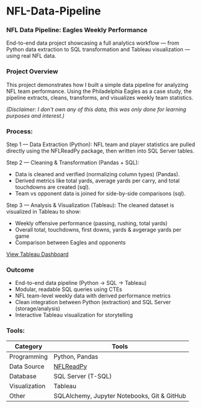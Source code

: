 # NFL-Data-Pipeline

### NFL Data Pipeline: Eagles Weekly Performance

End-to-end data project showcasing a full analytics workflow — from Python data extraction to SQL transformation and Tableau visualization — using real NFL data.

### Project Overview

This project demonstrates how I built a simple data pipeline for analyzing NFL team performance.
Using the Philadelphia Eagles as a case study, the pipeline extracts, cleans, transforms, and visualizes weekly team statistics.

_(Disclaimer: I don't own any of this data, this was only done for learning purposes and interest.)_

### Process:

Step 1 — Data Extraction (Python): NFL team and player statistics are pulled directly using the NFLReadPy package, then written into SQL Server tables.

Step 2 — Cleaning & Transformation (Pandas + SQL):
- Data is cleaned and verified (normalizing column types) (Pandas).
- Derived metrics like total yards, average yards per carry, and total touchdowns are created (sql).
- Team vs opponent data is joined for side-by-side comparisons (sql).

Step 3 — Analysis & Visualization (Tableau): The cleaned dataset is visualized in Tableau to show:
- Weekly offensive performance (passing, rushing, total yards)
- Overall total, touchdowns, first downs, yards & avgerage yards per game
- Comparison between Eagles and opponents

[View Tableau Dashboard](https://public.tableau.com/app/profile/lynn.lennmor/viz/NFL_Weekly_Team_stats/Dashboard1?publish=yes)

### Outcome
- End-to-end data pipeline (Python → SQL → Tableau)
- Modular, readable SQL queries using CTEs
- NFL team-level weekly data with derived performance metrics
- Clean integration between Python (extraction) and SQL Server (storage/analysis)
- Interactive Tableau visualization for storytelling

### Tools:
| Category      | Tools                                                           |
| ------------- | --------------------------------------------------------------- |
| Programming   | Python, Pandas                                                  |
| Data Source   | [NFLReadPy](https://nflreadpy.nflverse.com/api/load_functions/) |
| Database      | SQL Server (T-SQL)                                              |
| Visualization | Tableau                                                         |
| Other         | SQLAlchemy, Jupyter Notebooks, Git & GitHub                     |
